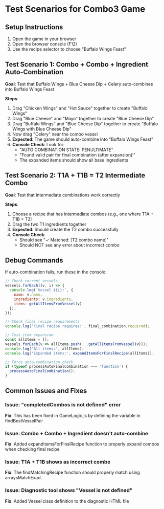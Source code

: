 # Test Scenarios for Combo3 Game

## Setup Instructions

1. Open the game in your browser
2. Open the browser console (F12)
3. Use the recipe selector to choose "Buffalo Wings Feast"

## Test Scenario 1: Combo + Combo + Ingredient Auto-Combination

**Goal**: Test that Buffalo Wings + Blue Cheese Dip + Celery auto-combines into Buffalo Wings Feast

**Steps**:
1. Drag "Chicken Wings" and "Hot Sauce" together to create "Buffalo Wings"
2. Drag "Blue Cheese" and "Mayo" together to create "Blue Cheese Dip"  
3. Drag "Buffalo Wings" and "Blue Cheese Dip" together to create "Buffalo Wings with Blue Cheese Dip"
4. Now drag "Celery" near the combo vessel
5. **Expected**: The game should auto-combine into "Buffalo Wings Feast"
6. **Console Check**: Look for:
   - "AUTO COMBINATION STATE: PENULTIMATE"
   - "Found valid pair for final combination (after expansion)!"
   - The expanded items should show all base ingredients

## Test Scenario 2: T1A + T1B = T2 Intermediate Combo

**Goal**: Test that intermediate combinations work correctly

**Steps**:
1. Choose a recipe that has intermediate combos (e.g., one where T1A + T1B = T2)
2. Drag the two T1 ingredients together
3. **Expected**: Should create the T2 combo successfully
4. **Console Check**: 
   - Should see "✓ Matched: [T2 combo name]"
   - Should NOT see any error about incorrect combo

## Debug Commands

If auto-combination fails, run these in the console:

```javascript
// Check current vessels
vessels.forEach((v, i) => {
  console.log(`Vessel ${i}:`, {
    name: v.name,
    ingredients: v.ingredients,
    items: getAllItemsFromVessel(v)
  });
});

// Check final recipe requirements
console.log('Final recipe requires:', final_combination.required);

// Test item expansion
const allItems = [];
vessels.forEach(v => allItems.push(...getAllItemsFromVessel(v)));
console.log('All items:', allItems);
console.log('Expanded items:', expandItemsForFinalRecipe(allItems));

// Force auto-combination check
if (typeof processAutoFinalCombination === 'function') {
  processAutoFinalCombination();
}
```

## Common Issues and Fixes

### Issue: "completedCombos is not defined" error
**Fix**: This has been fixed in GameLogic.js by defining the variable in findBestVesselPair

### Issue: Combo + Combo + Ingredient doesn't auto-combine
**Fix**: Added expandItemsForFinalRecipe function to properly expand combos when checking final recipe

### Issue: T1A + T1B shows as incorrect combo
**Fix**: The findMatchingRecipe function should properly match using arraysMatchExact

### Issue: Diagnostic tool shows "Vessel is not defined"
**Fix**: Added Vessel class definition to the diagnostic HTML file